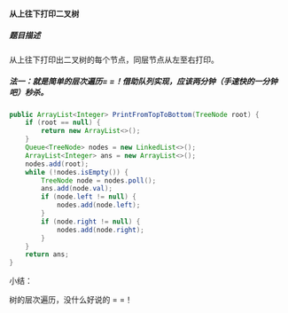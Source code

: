 #### 从上往下打印二叉树

##### 题目描述

从上往下打印出二叉树的每个节点，同层节点从左至右打印。

<!--more-->

##### 法一：就是简单的层次遍历= =！借助队列实现，应该两分钟（手速快的一分钟吧）秒杀。

```java
public ArrayList<Integer> PrintFromTopToBottom(TreeNode root) {
    if (root == null) {
        return new ArrayList<>();
    }
    Queue<TreeNode> nodes = new LinkedList<>();
    ArrayList<Integer> ans = new ArrayList<>();
    nodes.add(root);
    while (!nodes.isEmpty()) {
        TreeNode node = nodes.poll();
        ans.add(node.val);
        if (node.left != null) {
            nodes.add(node.left);
        }
        if (node.right != null) {
            nodes.add(node.right);
        }
    }
    return ans;
}
```

小结：

树的层次遍历，没什么好说的 = =！